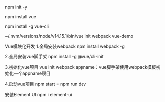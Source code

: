 npm init -y

npm install vue

npm install -g vue-cli

~/.nvm/versions/node/v14.15.1/bin/vue init webpack vue-demo

Vue模块化开发
1.全局安装webpack
npm install webpack -g

2.全局安装vue脚手架
npm install -g @vue/cli-init

3.初始化vue项目
vue init webpack appname：vue脚手架使用webpack模板初始化一个appname项目

4.启动vue项目
npm start = npm run dev

安装Element UI
npm i element-ui